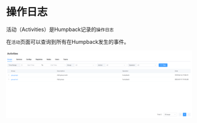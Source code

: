 # 操作日志

活动（Activities）是Humpback记录的`操作日志`

在`活动`页面可以查询到所有在Humpback发生的事件。

![](../_media/activities.png)